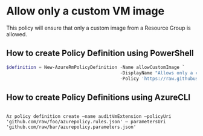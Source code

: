 # Allow only a custom VM image

This policy will ensure that only a custom image from a Resource Group is allowed.

## How to create Policy Definition using PowerShell

````powershell
$definition = New-AzureRmPolicyDefinition -Name allowCustomImage `
                                          -DisplayName "Allows only a custom VM Image" `
                                          -Policy 'https://raw.githubusercontent.com/krnese/AzureDeploy/master/ARM/policies/Compute/custom-image-from-rg/azurepolicy.rules.json'
````

## How to create Policy Definitions using AzureCLI

````cli

Az policy definition create –name auditVmExtension –policyUri 'github.com/raw/foo/azurepolicy.rules.json' – parametersUri 'github.com/raw/bar/azurepolicy.parameters.json'

````
